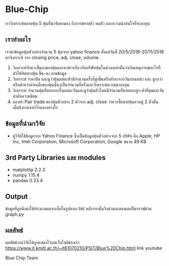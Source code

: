 # Blue-Chip
เราวิเคราะห์ตลาดหุ้น 5 หุ้นที่น่าจับตามอง ถึงการขยายตัว หดตัว และความน่าสนใจที่จะลงทุน

## เราทำอะไร
เรานำข้อมูลหุ้นตัวอย่างจำนวน 5 หุ้นจาก yahoo finance ตั้งแต่วันที่ 20/5/2018-20/11/2018 มาวิเคราะห์
จาก closing price, adj. close, volume.
1. วิเคราะห์จังหวะขึ้นลงของหุ้นและหาข่าวเกี่ยวกับบริษัทหุ้นในช่วงเหล่านั้นว่าเกิดเหตุการณ์อะไรที่ทำให้ทิศทางหุ้น ขึ้น-ลง ตามข้อมูล
2. วิเคราะห์ ราคาปิด และดูว่าหุ้นแต่ละตัวมีจำนวนครั้งที่สูงขึ้นหรือต่ำลงจากวันก่อนหน้า และ สูงกว่าหรือต่ำหว่าค่าเฉลี่ยของหุ้นนั้นๆเป็นจำนวนกี่ครั้งและวิเคราะห์ความน่าลงทุน
3. วิเคราะห์ จำนวนหุ้นที่ขายออกในแต่ละวันและดูว่าหุ้นตัวไหนมีจำนวนที่ขายออกสูง-ต่ำที่สุดและจัดลำดับความนิยม
4. ลองทำ Pair trade ของหุ้นตัวอย่าง 2 ตัวจาก adj. close ว่าควรซื้อขายหุ้นควบคู่ 2 ตัวนั้นเมื่อถึงราคาเท่าไรและอย่างไร

## ข้อมูลที่นำมาวิจัย
 - ผู้วิจัยใช้ข้อมูลจาก Yahoo Finance ซึ่งเป็นข้อมูลหุ้นตัวอย่างจาก 5 บริษัท คือ 
   Apple, HP Inc, Intel Corporation, Microsoft Corporation, Google
   ขนาด 49 KB

## 3rd Party Libraries และ modules
 - matplotlip 2.2.3
 - numpy 1.15.4
 - pandas 0.23.4

## Output
ข้อมูลที่ถูกดึงมาใช้ประมวลผลจะเก็บในรูปแบบ list หลังจากนั้นจึงนำมาแสดงผลเป็นกราฟผ่าน graph.py

## ผลลัพธ์
ผลลัพธ์งานวิจัยได้ถูกแสดงไว้บนเว็บไซต์ของเรา https://www.it.kmitl.ac.th/~it61070210/PSIT/Blue%20Chip.html
link youtube

Blue Chip Team
